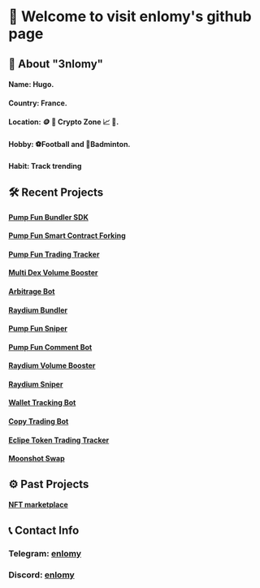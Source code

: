 # 👋 Welcome to visit **enlomy**'s github page

## 🌟 About "3nlomy"

#### Name: Hugo.
#### Country: France.
#### Location: 🪙 🔗 Crypto Zone 📈 🚀.
#### Hobby: ⚽Football and 🏸Badminton.
#### Habit: Track trending

## 🛠️ Recent Projects

#### [Pump Fun Bundler SDK](https://github.com/enlomy/pump-fun-bundler)
#### [Pump Fun Smart Contract Forking](https://github.com/enlomy/pump.fun)
#### [Pump Fun Trading Tracker](https://github.com/enlomy/pump.fun)
#### [Multi Dex Volume Booster](https://github.com/enlomy/solana-volume-bot)
#### [Arbitrage Bot](https://github.com/enlomy/solana-volume-bot)
#### [Raydium Bundler](https://github.com/enlomy/pump.fun)
#### [Pump Fun Sniper](https://github.com/enlomy/pump.fun)
#### [Pump Fun Comment Bot](https://github.com/enlomy/pump.fun)
#### [Raydium Volume Booster](https://github.com/enlomy/pump.fun)
#### [Raydium Sniper](https://github.com/enlomy/pump.fun)
#### [Wallet Tracking Bot](https://github.com/enlomy/pump.fun)
#### [Copy Trading Bot](https://github.com/enlomy/pump.fun)
#### [Eclipe Token Trading Tracker](https://github.com/enlomy/solana-volume-bot)
#### [Moonshot Swap](https://github.com/enlomy/solana-volume-bot)

## ⚙️ Past Projects

#### [NFT marketplace](https://github.com/enlomy/solana-volume-bot)

## 📞 Contact Info

### Telegram: [enlomy](https://t.me/enlomy)
### Discord: [enlomy](https://discordapp.com/users/1074553493974691840)
